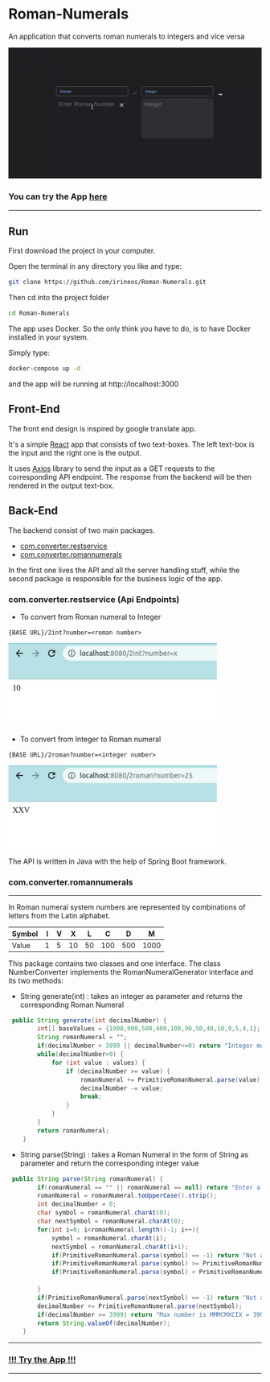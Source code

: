 # Roman-Numerals
An application that converts roman numerals to integers and vice versa

[![App demo](https://github.com/irineos/Roman-Numerals/blob/master/demo.gif "App demo")](https://github.com/irineos/Roman-Numerals/blob/master/demo.gif "App demo")

### You can try the App [here](http://146.190.227.11:3000/)

------------

##  Run
First download the project in your computer. 

Open the terminal in any directory you like and type:

```sh
git clone https://github.com/irineos/Roman-Numerals.git
```

Then cd into the project folder

```sh
cd Roman-Numerals
```
The app uses Docker. So the only think you have to do, is to have Docker installed in your system.

Simply type:

```sh
docker-compose up -d
```
and the app will be running at http://localhost:3000


## Front-End

The front end design is inspired by google translate app.

It's a simple [React](https://reactjs.org/) app that consists of two text-boxes. The left text-box is the input and the right one is the output.

It uses [Axios](https://axios-http.com/docs/intro) library to send the input as a GET requests to the corresponding API endpoint. The response from the backend will be then rendered in the output text-box.

## Back-End

The backend consist of two main packages. 

- [com.converter.restservice](https://github.com/irineos/Roman-Numerals/tree/master/back-end/src/main/java/com/converter/restservice)
- [com.converter.romannumerals](https://github.com/irineos/Roman-Numerals/tree/master/back-end/src/main/java/com/converter/romannumerals)

In the first one lives the API and all the server handling stuff, while the second package is responsible for the business logic of the app.

### com.converter.restservice (Api Endpoints)

- To convert from Roman numeral to Integer 
```
{BASE URL}/2int?number=<roman number>
```

[![2intScreenshot](https://github.com/irineos/Roman-Numerals/blob/master/2int.png)](https://github.com/irineos/Roman-Numerals/blob/master/2int.png)

- To convert from Integer to Roman numeral
```
{BASE URL}/2roman?number=<integer number>
```

[![2romanScreenshot](https://github.com/irineos/Roman-Numerals/blob/master/2roman.png)](https://github.com/irineos/Roman-Numerals/blob/master/2roman.png)

The API is written in Java with the help of Spring Boot framework.

### com.converter.romannumerals

-----------
In Roman numeral system numbers are represented by combinations of letters from the Latin alphabet.

| Symbol  | I  | V  | X  | L  | C  | D  |  M |
| ------------ | ------------ | ------------ | ------------ | ------------ | ------------ | ------------ | ------------ |
| Value  |  1 | 5  | 10  |  50 |  100 | 500  | 1000  |


This package contains two classes and one interface. The class NumberConverter implements the RomanNumeralGenerator interface and its two methods:
- String generate(int) : takes an integer as parameter and returns the corresponding Roman Numeral

```java
 public String generate(int decimalNumber) {
        int[] baseValues = {1000,900,500,400,100,90,50,40,10,9,5,4,1};
        String romanNumeral = "";
        if(decimalNumber > 3999 || decimalNumber<=0) return "Integer must be between 1 and 3999";
        while(decimalNumber>0) {
            for (int value : values) {
                if (decimalNumber >= value) {
                    romanNumeral += PrimitiveRomanNumeral.parse(value);
                    decimalNumber -= value;
                    break;
                }
            }
        }
        return romanNumeral;
    }
```

- String parse(String) : takes a Roman Numeral in the form of String as parameter and return the corresponding integer value

```java
 public String parse(String romanNumeral) {
        if(romanNumeral == "" || romanNumeral == null) return "Enter a number";
        romanNumeral = romanNumeral.toUpperCase().strip();
        int decimalNumber = 0;
        char symbol = romanNumeral.charAt(0);
        char nextSymbol = romanNumeral.charAt(0);
        for(int i=0; i<romanNumeral.length()-1; i++){
            symbol = romanNumeral.charAt(i);
            nextSymbol = romanNumeral.charAt(i+1);
            if(PrimitiveRomanNumeral.parse(symbol) == -1) return "Not a valid character";
            if(PrimitiveRomanNumeral.parse(symbol) >= PrimitiveRomanNumeral.parse(nextSymbol)) decimalNumber += PrimitiveRomanNumeral.parse(symbol);
            if(PrimitiveRomanNumeral.parse(symbol) < PrimitiveRomanNumeral.parse(nextSymbol)) decimalNumber -= PrimitiveRomanNumeral.parse(symbol);

        }
        if(PrimitiveRomanNumeral.parse(nextSymbol) == -1) return "Not a valid character";
        decimalNumber += PrimitiveRomanNumeral.parse(nextSymbol);
        if(decimalNumber >= 3999) return "Max number is MMMCMXCIX = 3999";
        return String.valueOf(decimalNumber);
    }
```






------------
### [!!! Try the App !!!](http://146.190.227.11:3000/)
------------
